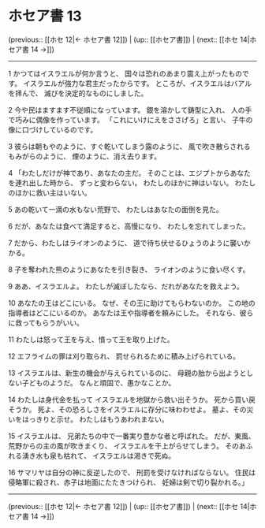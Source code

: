 # ホセア書 13

(previous:: [[ホセ 12|← ホセア書 12]]) | (up:: [[ホセア書]]) | (next:: [[ホセ 14|ホセア書 14 →]])

***


1 かつてはイスラエルが何か言うと、 国々は恐れのあまり震え上がったものです。 イスラエルが強力な君主だったからです。 ところが、イスラエルはバアルを拝んで、 滅びを決定的なものにしました。 

2 今や民はますます不従順になっています。 銀を溶かして鋳型に入れ、 人の手で巧みに偶像を作っています。 「これにいけにえをささげろ」と言い、 子牛の像に口づけしているのです。 

3 彼らは朝もやのように、すぐ乾いてしまう露のように、 風で吹き散らされるもみがらのように、 煙のように、消え去ります。 

4 「わたしだけが神であり、あなたの主だ。 そのことは、エジプトからあなたを連れ出した時から、 ずっと変わらない。 わたしのほかに神はいない。 わたしのほかに救い主はいない。 

5 あの乾いて一滴の水もない荒野で、 わたしはあなたの面倒を見た。 

6 だが、あなたは食べて満足すると、高慢になり、 わたしを忘れてしまった。 

7 だから、わたしはライオンのように、 道で待ち伏せるひょうのように襲いかかる。 

8 子を奪われた熊のようにあなたを引き裂き、 ライオンのように食い尽くす。 

9 ああ、イスラエルよ。 わたしが滅ぼしたなら、だれがあなたを救えよう。 

10 あなたの王はどこにいる。 なぜ、その王に助けてもらわないのか。 この地の指導者はどこにいるのか。 あなたは王や指導者を頼みにした。 それなら、彼らに救ってもらうがいい。 

11 わたしは怒って王を与え、憤って王を取り上げた。 

12 エフライムの罪は刈り取られ、 罰せられるために積み上げられている。 

13 イスラエルは、新生の機会が与えられているのに、 母親の胎から出ようとしない子どものようだ。 なんと頑固で、愚かなことか。 

14 わたしは身代金を払って イスラエルを地獄から救い出そうか。 死から買い戻そうか。 死よ、その恐ろしさをイスラエルに存分に味わわせよ。 墓よ、その災いをはっきりと示せ。 わたしはもうあわれまない。 

15 イスラエルは、 兄弟たちの中で一番実り豊かな者と呼ばれた。 だが、東風、荒野からの主の風が吹きまくり、 イスラエルを干上がらせてしまう。 そのあふれる湧き水も泉も枯れて、 イスラエルは渇きで死ぬ。 

16 サマリヤは自分の神に反逆したので、 刑罰を受けなければならない。 住民は侵略軍に殺され、赤子は地面にたたきつけられ、 妊婦は剣で切り裂かれる。」

***

(previous:: [[ホセ 12|← ホセア書 12]]) | (up:: [[ホセア書]]) | (next:: [[ホセ 14|ホセア書 14 →]])
